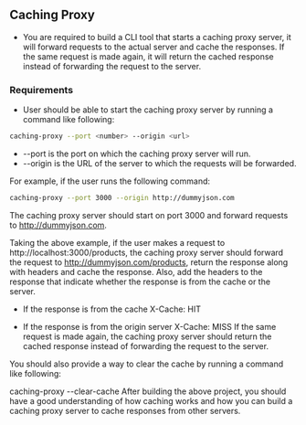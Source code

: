 ## Caching Proxy
- You are required to build a CLI tool that starts a caching proxy server, it will forward requests to the actual server and cache the responses. If the same request is made again, it will return the cached response instead of forwarding the request to the server.

### Requirements
- User should be able to start the caching proxy server by running a command like following:

```bash
caching-proxy --port <number> --origin <url>
```

- --port is the port on which the caching proxy server will run.
- --origin is the URL of the server to which the requests will be forwarded.


For example, if the user runs the following command:

```bash
caching-proxy --port 3000 --origin http://dummyjson.com
```
The caching proxy server should start on port 3000 and forward requests to http://dummyjson.com.

Taking the above example, if the user makes a request to http://localhost:3000/products, the caching proxy server should forward the request to http://dummyjson.com/products, return the response along with headers and cache the response. Also, add the headers to the response that indicate whether the response is from the cache or the server.

- If the response is from the cache
X-Cache: HIT

- If the response is from the origin server
X-Cache: MISS
If the same request is made again, the caching proxy server should return the cached response instead of forwarding the request to the server.

You should also provide a way to clear the cache by running a command like following:

caching-proxy --clear-cache
After building the above project, you should have a good understanding of how caching works and how you can build a caching proxy server to cache responses from other servers.